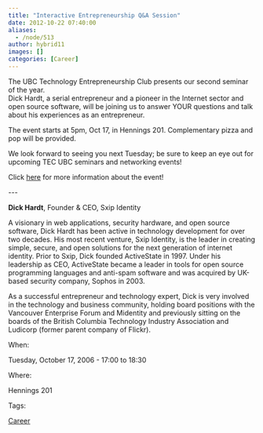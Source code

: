 ```yaml
---
title: "Interactive Entrepreneurship Q&A Session"
date: 2012-10-22 07:40:00
aliases:
  - /node/513
author: hybrid11
images: []
categories: [Career]
---
```


The UBC Technology Entrepreneurship Club presents our second seminar of the year. \
Dick Hardt, a serial entrepreneur and a pioneer in the Internet sector and open source software,
will be joining us to answer YOUR questions and talk about his experiences as an entrepreneur.

The event starts at 5pm, Oct 17, in Hennings 201. Complementary pizza and pop will be provided.

We look forward to seeing you next Tuesday; be sure to keep an eye out for upcoming TEC UBC
seminars and networking events!

Click [here](/node/513) for more information about the event!

\---

**Dick Hardt**, Founder & CEO, Sxip Identity

A visionary in web applications, security hardware, and open source software, Dick Hardt has been active in technology development for over two decades. His most recent venture, Sxip Identity, is the leader in creating simple, secure, and open solutions for the next generation of internet identity. Prior to Sxip, Dick founded ActiveState in 1997. Under his leadership as CEO, ActiveState became a leader in tools for open source programming languages and anti-spam software and was acquired by UK-based security company, Sophos in 2003.

As a successful entrepreneur and technology expert, Dick is very involved in the technology and business community, holding board positions with the Vancouver Enterprise Forum and Midentity and
previously sitting on the boards of the British Columbia Technology Industry Association and Ludicorp (former parent company of Flickr).

When:

Tuesday, October 17, 2006 - 17:00 to 18:30

Where:

Hennings 201

Tags:

[Career](/career)
